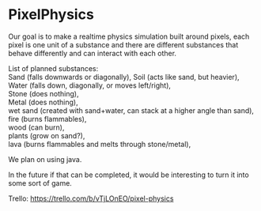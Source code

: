 # PixelPhysics

Our goal is to make a realtime physics simulation built around pixels, each pixel is one unit of a substance and there are different substances that behave differently and can interact with each other.

List of planned substances:  
Sand (falls downwards or diagonally),
Soil (acts like sand, but heavier),
Water (falls down, diagonally, or moves left/right),  
Stone (does nothing),  
Metal (does nothing),  
wet sand (created with sand+water, can stack at a higher angle than sand),  
fire (burns flammables),  
wood (can burn),  
plants (grow on sand?),  
lava (burns flammables and melts through stone/metal),

We plan on using java.

In the future if that can be completed, it would be interesting to turn it into some sort of game.

Trello: https://trello.com/b/vTjLOnEO/pixel-physics
